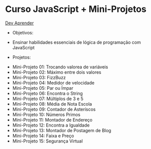 # Curso JavaScript + Mini-Projetos

[Dev Aprender](https://www.youtube.com/watch?v=i6Oi-YtXnAU&list=PLn-1oXF21q6IwN9F3qZF9-2yEpkAtjU9w&index=67)

* Objetivos:
- Ensinar habilidades essenciais de lógica de programação com JavaScript

* Projetos:
- Mini-Projeto 01: Trocando valorea de variáveis
- Mini-Projeto 02: Máximo entre dois valores
- Mini-Projeto 03: FizzBuzz
- Mini-Projeto 04: Medidor de velocidade
- Mini-Projeto 05: Par ou Ímpar
- Mini-Projeto 06: Encontra o String
- Mini-Projeto 07: Múltiplos de 3 e 5
- Mini-Projeto 08: Média de Nota Escola
- Mini-Projeto 09: Contador de Asteríscos
- Mini-Projeto 10: Números Primos
- Mini-Projeto 11: Montador de Endereço
- Mini-Projeto 12: Encontra a Igualdade
- Mini-Projeto 13: Montador de Postagem de Blog
- Mini-Projeto 14: Faixa e Preço
- Mini-Projeto 15: Segurança Virtual